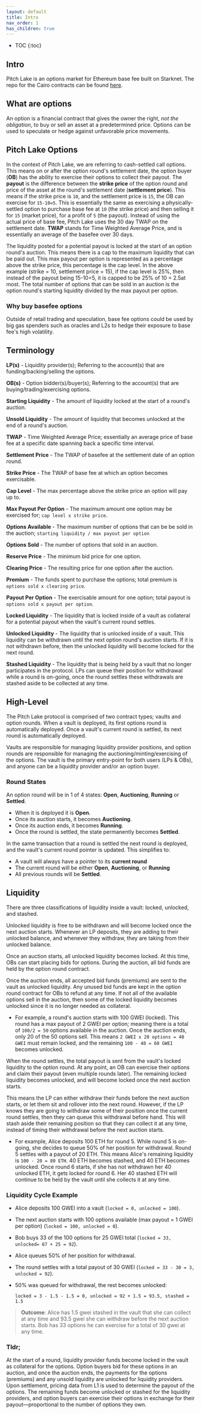 ```yaml
---
layout: default
title: Intro
nav_order: 1
has_children: true
---
```


- TOC
{:toc}

## Intro

Pitch Lake is an options market for Ethereum base fee built on Starknet. The repo for the Cairo contracts can be found [here](https://github.com/OilerNetwork/pitchlake_starknet).

## What are options

An option is a financial contract that gives the owner the right, *not the obligation*, to buy or sell an asset at a predetermined price. Options can be used to speculate or hedge against unfavorable price movements.

## Pitch Lake Options

In the context of Pitch Lake, we are referring to cash-settled call options. This means on or after the option round's settlement date, the option buyer (**OB**) has the ability to exercise their options to collect their payout. The **payout** is the difference between the **strike price** of the option round and price of the asset at the round's settlement date (**settlement price**). This means if the strike price is `10`, and the settlement price is `15`, the OB can exercise for `15-10=5`. This is essentially the same as exercising a physically-settled option to purchase base fee at `10` (the strike price) and then selling it for `15` (market price), for a profit of `5` (the payout).  Instead of using the actual price of base fee, Pitch Lake uses the 30 day TWAP on the settlement date. **TWAP** stands for Time Weighted Average Price, and is essentially an average of the basefee over 30 days.

The liquidity posted for a potential payout is locked at the start of an option round's auction. This means there is a cap to the maximum liquidity that can be paid out. This max payout per option is represented as a percentage above the strike price, this percentage is the cap level. In the above example (strike = 10, settlement price = 15), if the cap level is 25%, then instead of the payout being 15-10=5, it is capped to be 25% of 10 = 2.5at most. The total number of options that can be sold in an auction is the option round's starting liquidity divided by the max payout per option. 

### Why buy basefee options

Outside of retail trading and speculation, base fee options could be used by big gas spenders such as oracles and L2s to hedge their exposure to base fee's high volatility.

## Terminology

**LP(s)** - Liquidity provider(s); Referring to the account(s) that are funding/backing/selling the options.

**OB(s)** - Option bidder(s)/buyer(s); Referring to the account(s) that are buying/trading/exercising options.

**Starting Liquidity** - The amount of liquidity locked at the start of a round's auction.

**Unsold Liquidity** - The amount of liquidity that becomes unlocked at the end of a round's auction.

**TWAP** - Time Weighted Average Price; essentially an average price of base fee at a specific date spanning back a specific time interval.

**Settlement Price** - The TWAP of basefee at the settlement date of an option round.

**Strike Price** - The TWAP of base fee at which an option becomes exercisable.

**Cap Level** - The max percentage above the strike price an option will pay up to.

**Max Payout Per Option** - The maximum amount one option may be exercised for; `cap level x strike price`.

**Options Available** - The maximum number of options that can be be sold in the auction; `starting liquidity / max payout per option`

**Options Sold** - The number of options that sold in an auction.

**Reserve Price** - The minimum bid price for one option.

**Clearing Price** - The resulting price for one option after the auction.

**Premium** - The funds spent to purchase the options; total premium is `options sold x clearing price`. 

**Payout Per Option** - The exercisable amount for one option; total payout is `options sold x payout per option`.

**Locked Liquidity** - The liquidity that is locked inside of a vault as collateral for a potential payout when the vault's current round settles.

**Unlocked Liquidity** - The liquidity that is unlocked inside of a vault. This liquidity can be withdrawn until the next option round's auction starts. If it is not withdrawn before, then the unlocked liquidity will become locked for the next round.

**Stashed Liquidity** - The liquidity that is being held by a vault that no longer participates in the protocol. LPs can queue their position for withdrawal while a round is on-going, once the round settles these withdrawals are stashed aside to be collected at any time.

## High-Level

The Pitch Lake protocol is comprised of two contract types; vaults and option rounds. When a vault is deployed, its first options round is automatically deployed. Once a vault's current round is settled, its next round is automatically deployed.

Vaults are responsible for managing liquidity provider positions, and option rounds are responsible for managing the auctioning/minting/exercising of the options. The vault is the primary entry-point for both users (LPs & OBs), and anyone can be a liquidity provider and/or an option buyer.

### Round States

An option round will be in 1 of 4 states: **Open**, **Auctioning**, **Running** or **Settled**. 

- When it is deployed it is **Open**.
- Once its auction starts, it becomes **Auctioning**.
- Once its auction ends, it becomes **Running**.
- Once the round is settled, the state permanently becomes **Settled**.

In the same transaction that a round is settled the next round is deployed, and the vault's current round pointer is updated. This simplifies to: 

- A vault will always have a pointer to its **current round**
- The current round will be either **Open**, **Auctioning**, or **Running**
- All previous rounds will be **Settled**.

## Liquidity

There are three classifications of liquidity inside a vault: locked, unlocked, and stashed.

Unlocked liquidity is free to be withdrawn and will become locked once the next auction starts. Whenever an LP deposits, they are adding to their unlocked balance, and whenever they withdraw, they are taking from their unlocked balance.

Once an auction starts, all unlocked liquidity becomes locked. At this time, OBs can start placing bids for options. During the auction, all bid funds are held by the option round contract. 

Once the auction ends, all accepted bid funds (premiums) are sent to the vault as unlocked liquidity. Any unused bid funds are kept in the option round contract for OBs to refund at any time. If not all of the available options sell in the auction, then some of the locked liquidity becomes unlocked since it is no longer needed as collateral. 

- For example, a round's auction starts with 100 GWEI (locked). This round has a max payout of 2 GWEI per option; meaning there is a total of `100/2 = 50` options available in the auction. Once the auction ends, only 20 of the 50 options sell. This means `2 GWEI x 20 options = 40 GWEI` must remain locked, and the remaining `100 - 40 = 60 GWEI` becomes unlocked.

When the round settles, the total payout is sent from the vault's locked liquidity to the option round. At any point, an OB can exercise their options and claim their payout (even multiple rounds later). The remaining locked liquidity becomes unlocked, and will become locked once the next auction starts. 

This means the LP can either withdraw their funds before the next auction starts, or let them sit and rollover into the next round. However, if the LP knows they are going to withdraw some of their position once the current round settles, then they can queue this withdrawal before hand. This will stash aside their remaining position so that they can collect it at any time, instead of timing their withdrawal before the next auction starts.

- For example, Alice deposits 100 ETH for round 5. While round 5 is on-going, she decides to queue 50% of her position for withdrawal. Round 5 settles with a payout of 20 ETH. This means Alice's remaining liquidity is `100 - 20 = 80 ETH`. 40 ETH becomes stashed, and 40 ETH becomes unlocked. Once round 6 starts, if she has not withdrawn her 40 unlocked ETH, it gets locked for round 6. Her 40 stashed ETH will continue to be held by the vault until she collects it at any time.

### Liquidity Cycle Example

- Alice deposits 100 GWEI into a vault (`locked = 0, unlocked = 100`).
- The next auction starts with 100 options available (max payout = 1 GWEI per option) (`locked = 100, unlocked = 0`).
- Bob buys 33 of the 100 options for 25 GWEI total (`locked = 33, unlocked= 67 + 25 = 92`).
- Alice queues 50% of her position for withdrawal.
- The round settles with a total payout of 30 GWEI (`locked = 33 - 30 = 3, unlocked = 92`).
- 50% was queued for withdrawal, the rest becomes unlocked:
    
    `locked = 3 - 1.5 - 1.5 = 0, unlocked = 92 + 1.5 = 93.5, stashed = 1.5`
    

> **Outcome**: Alice has 1.5 gwei stashed in the vault that she can collect at any time and 93.5 gwei she can withdraw before the next auction starts. Bob has 33 options he can exercise for a total of 30 gwei at any time.
> 

### Tldr;

At the start of a round, liquidity provider funds become locked in the vault as collateral for the options. Option buyers bid for these options in an auction, and once the auction ends, the payments for the options (premiums) and any unsold liquidity are unlocked for liquidity providers. Upon settlement, pricing data from L1 is used to determine the payout of the options. The remaining funds become unlocked or stashed for the liquidity providers, and option buyers can exercise their options in exchange for their payout—proportional to the number of options they own.